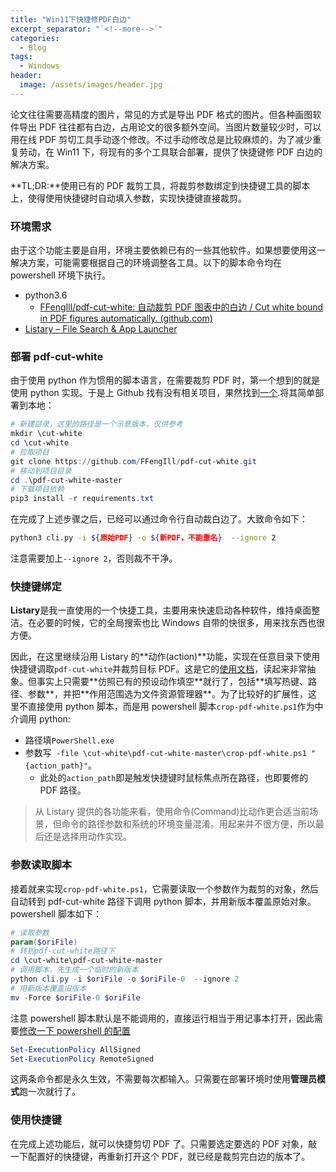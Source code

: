 ```yaml
---
title: "Win11下快捷修PDF白边"
excerpt_separator: "`<!--more-->`"
categories:
  - Blog
tags:
  - Windows
header:
  image: /assets/images/header.jpg
---
```


论文往往需要高精度的图片，常见的方式是导出 PDF 格式的图片。但各种画图软件导出 PDF 往往都有白边，占用论文的很多额外空间。当图片数量较少时，可以用在线 PDF 剪切工具手动逐个修改。不过手动修改总是比较麻烦的，为了减少重复劳动，在 Win11 下，将现有的多个工具联合部署，提供了快捷键修 PDF 白边的解决方案。

**TL;DR:**使用已有的 PDF 裁剪工具，将裁剪参数绑定到快捷键工具的脚本上，使得使用快捷键时自动填入参数，实现快捷键直接裁剪。

### 环境需求

由于这个功能主要是自用，环境主要依赖已有的一些其他软件。如果想要使用这一解决方案，可能需要根据自己的环境调整各工具。以下的脚本命令均在 powershell 环境下执行。

- python3.6
  - [FFengIll/pdf-cut-white: 自动裁剪 PDF 图表中的白边 / Cut white bound in PDF figures automatically. (github.com)](https://github.com/FFengIll/pdf-cut-white)
- [Listary – File Search & App Launcher](https://www.listary.com/)

### 部署 pdf-cut-white

由于使用 python 作为惯用的脚本语言，在需要裁剪 PDF 时，第一个想到的就是使用 python 实现。于是上 Github 找有没有相关项目，果然找到[一个](https://github.com/FFengIll/pdf-cut-white).将其简单部署到本地：

```powershell
# 新建目录，这里的路径是一个示意版本，仅供参考
mkdir \cut-white
cd \cut-white
# 拉取项目
git clone https://github.com/FFengIll/pdf-cut-white.git
# 移动到项目目录
cd .\pdf-cut-white-master
# 下载项目依赖
pip3 install -r requirements.txt
```

在完成了上述步骤之后，已经可以通过命令行自动裁白边了。大致命令如下：

```bash
python3 cli.py -i ${原始PDF} -o ${新PDF，不能重名}  --ignore 2
```

注意需要加上`--ignore 2`，否则裁不干净。

### 快捷键绑定

**Listary**是我一直使用的一个快捷工具，主要用来快速启动各种软件，维持桌面整洁。在必要的时候，它的全局搜索也比 Windows 自带的快很多，用来找东西也很方便。

因此，在这里继续沿用 Listary 的**动作(action)**功能，实现在任意目录下使用快捷键调取`pdf-cut-white`并裁剪目标 PDF。这是它的[使用文档](https://www.listary.com/actions#:~:text=Actions%20unleashes%20the%20full-fledged%20context%20menu%20%28right-click%20menu,or%20folder%20name%20to%20pop%20up%20this%20menu.)，读起来非常抽象。但事实上只需要**仿照已有的预设动作填空**就行了，包括**填写热键、路径、参数**，并把**作用范围选为文件资源管理器**。为了比较好的扩展性，这里不直接使用 python 脚本，而是用 powershell 脚本`crop-pdf-white.ps1`作为中介调用 python:

- 路径填`PowerShell.exe `
- 参数写` -file \cut-white\pdf-cut-white-master\crop-pdf-white.ps1 "{action_path}"`。
  - 此处的`action_path`即是触发快捷键时鼠标焦点所在路径，也即要修的 PDF 路径。

> 从 Listary 提供的各功能来看，使用命令(Command)比动作更合适当前场景，但命令的路径参数和系统的环境变量混淆。用起来并不很方便，所以最后还是选择用动作实现。

### 参数读取脚本

接着就来实现`crop-pdf-white.ps1`，它需要读取一个参数作为裁剪的对象，然后自动转到 pdf-cut-white 路径下调用 python 脚本，并用新版本覆盖原始对象。powershell 脚本如下：

```powershell
# 读取参数
param($oriFile)
# 转到pdf-cut-white路径下
cd \cut-white\pdf-cut-white-master
# 调用脚本，先生成一个临时的新版本
python cli.py -i $oriFile -o $oriFile-0  --ignore 2
# 用新版本覆盖旧版本
mv -Force $oriFile-0 $oriFile
```

注意 powershell 脚本默认是不能调用的，直接运行相当于用记事本打开，因此需要[修改一下 powershell 的配置](https://learn.microsoft.com/zh-cn/powershell/module/microsoft.powershell.core/about/about_scripts?view=powershell-7.3)

```powershell
Set-ExecutionPolicy AllSigned
Set-ExecutionPolicy RemoteSigned
```

这两条命令都是永久生效，不需要每次都输入。只需要在部署环境时使用**管理员模式**跑一次就行了。

### 使用快捷键

在完成上述功能后，就可以快捷剪切 PDF 了。只需要选定要选的 PDF 对象，敲一下配置好的快捷键，再重新打开这个 PDF，就已经是裁剪完白边的版本了。
